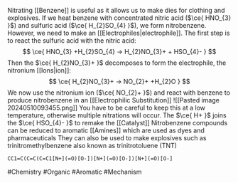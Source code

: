 Nitrating [[Benzene]] is useful as it allows us to make dies for clothing and explosives. If we heat benzene with concentrated nitric acid ($\ce{ HNO_{3} }$) and sulfuric acid ($\ce{ H_{2}SO_{4} }$), we form nitrobenzene. However, we need to make an [[Electrophiles|electrophile]]. The first step is to react the sulfuric acid with the nitric acid:
$$
\ce{ HNO_{3} +H_{2}SO_{4} -> H_{2}NO_{3}+ + HSO_{4}- }
$$
 Then the $\ce{ H_{2}NO_{3}+ }$ decomposes to form the electrophile, the nitronium [[Ions|ion]]:
 $$
\ce{ H_{2}NO_{3}+ -> NO_{2}+ +H_{2}O }
$$
We now use the nitronium ion ($\ce{ NO_{2}+ }$) and react with benzene to produce nitrobenzene in an [[Electrophilic Substitution]]
![[Pasted image 20240510093455.png]]
You have to be careful to keep this at a low temperature, otherwise multiple nitrations will occur. The $\ce{ H+ }$ joins the $\ce{ HSO_{4}- }$ to remake the [[Catalyst]]
Nitrobenzene compounds can be reduced to aromatic [[Amines]] which are used as dyes and pharmaceuticals
They can also be used to make explosives such as trinitromethylbenzene also known as trinitrotoluene (TNT)
```smiles
CC1=C(C=C(C=C1[N+](=O)[O-])[N+](=O)[O-])[N+](=O)[O-]
```

#Chemistry #Organic #Aromatic #Mechanism